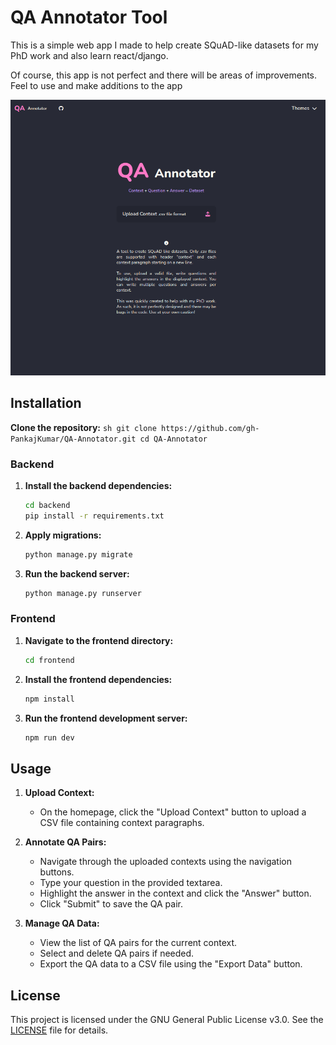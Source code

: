 # QA Annotator Tool

This is a simple web app I made to help create SQuAD-like datasets for my PhD work and also learn react/django.

Of course, this app is not perfect and there will be areas of improvements. Feel to use and make additions to the app 

![](/docs/HomePage.png)

## Installation

**Clone the repository:**
    ```sh
    git clone https://github.com/gh-PankajKumar/QA-Annotator.git
    cd QA-Annotator
    ```

### Backend

1. **Install the backend dependencies:**
    ```sh
    cd backend
    pip install -r requirements.txt
    ```

2. **Apply migrations:**
    ```sh
    python manage.py migrate
    ```
    
3. **Run the backend server:**
    ```sh
    python manage.py runserver
    ```

### Frontend

1. **Navigate to the frontend directory:**
    ```sh
    cd frontend
    ```

2. **Install the frontend dependencies:**
    ```sh
    npm install
    ```

3. **Run the frontend development server:**
    ```sh
    npm run dev
    ```

## Usage

1. **Upload Context:**
    - On the homepage, click the "Upload Context" button to upload a CSV file containing context paragraphs.

2. **Annotate QA Pairs:**
    - Navigate through the uploaded contexts using the navigation buttons.
    - Type your question in the provided textarea.
    - Highlight the answer in the context and click the "Answer" button.
    - Click "Submit" to save the QA pair.

3. **Manage QA Data:**
    - View the list of QA pairs for the current context.
    - Select and delete QA pairs if needed.
    - Export the QA data to a CSV file using the "Export Data" button.

## License

This project is licensed under the GNU General Public License v3.0. See the [LICENSE](LICENSE) file for details.
